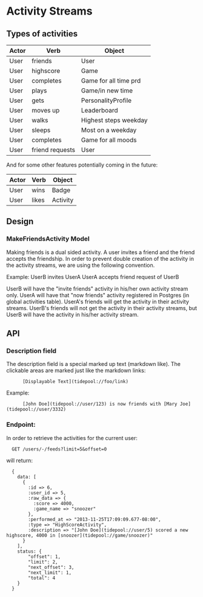 # Activity Streams

## Types of activities

|Actor   |Verb      |Object               |
|--------|----------|---------------------|
|User    |friends   |User                 |
|User    |highscore |Game                 |
|User    |completes |Game for all time prd| 
|User    |plays     |Game/in new time     |
|User    |gets      |PersonalityProfile   |
|User    |moves up  |Leaderboard          |
|User    |walks     |Highest steps weekday|
|User    |sleeps    |Most on a weekday    |
|User    |completes |Game for all moods   |
|User    |friend requests|User  |

And for some other features potentially coming in the future:

|Actor   |Verb      |Object               |
|--------|----------|---------------------|
|User    |wins      |Badge                |
|User    |likes     |Activity             |

## Design

### MakeFriendsActivity Model

Making friends is a dual sided activity. A user invites a friend and the friend accepts the friendship. In order to prevent double creation of the activity in the activity streams, we are using the following convention.

Example: 
UserB invites UserA
UserA accepts friend request of UserB

UserB will have the "invite friends" activity in his/her own activity stream only.
UserA will have that "now friends" activity registered in Postgres (in global activities table). UserA's friends will get the activity in their activity streams. UserB's friends will not get the activity in their activity streams, but UserB will have the activity in his/her activity stream.

## API

### Description field

The description field is a special marked up text (markdown like). The clickable areas are marked just like the markdown links:

```
      [Displayable Text](tidepool://foo/link)
```

Example:
```
      [John Doe](tidepool://user/123) is now friends with [Mary Joe](tidepool://user/3332)
```

### Endpoint:

In order to retrieve the activities for the current user:

      GET /users/-/feeds?limit=5&offset=0

will return:

      {
        data: [
          {
            :id => 6,
            :user_id => 5,
            :raw_data => {
              :score => 4000,
              :game_name => "snoozer"
            },
            :performed_at => "2013-11-25T17:09:09.677-08:00",
            :type => "HighScoreActivity",
            :description => "[John Doe](tidepool://user/5) scored a new highscore, 4000 in [snoozer](tidepool://game/snoozer)"
          }
        ],
        status: {
            "offset": 1,
            "limit": 2,
            "next_offset": 3,
            "next_limit": 1,
            "total": 4
        }
      }